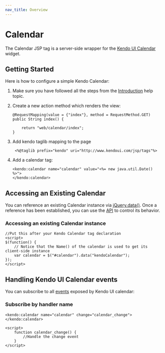 ```yaml
---
nav_title: Overview
---
```


# Calendar

The Calendar JSP tag is a server-side wrapper for the [Kendo UI Calendar](/api/web/calendar) widget.

## Getting Started

Here is how to configure a simple Kendo Calendar:

1.  Make sure you have followed all the steps from the [Introduction](/getting-started/using-kendo-with/jsp/introduction) help topic.

2.  Create a new action method which renders the view:

        @RequestMapping(value = {"index"}, method = RequestMethod.GET)
        public String index() {

            return "web/calendar/index";
        }

3. Add kendo taglib mapping to the page

        <%@taglib prefix="kendo" uri="http://www.kendoui.com/jsp/tags"%>

4.  Add a calendar tag:

        <kendo:calendar name="calendar" value="<%= new java.util.Date() %>">
        </kendo:calendar>

## Accessing an Existing Calendar

You can reference an existing Calendar instance via [jQuery.data()](http://api.jquery.com/jQuery.data/).
Once a reference has been established, you can use the [API](/api/web/calendar#methods) to control its behavior.

### Accessing an existing Calendar instance

    //Put this after your Kendo Calendar tag declaration
    <script>
    $(function() {
        // Notice that the Name() of the calendar is used to get its client-side instance
        var calendar = $("#calendar").data("kendoCalendar");
    });
    </script>

## Handling Kendo UI Calendar events

You can subscribe to all [events](/api/web/datepicker#events) exposed by Kendo UI calendar:

### Subscribe by handler name

    <kendo:calendar name="calendar" change="calendar_change"></kendo:calendar>

    <script>
        function calendar_change() {
            //Handle the change event
        }
    </script>
